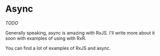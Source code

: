 # Async

_TODO_

Generally speaking, async is amazing with RxJS. I'll write more about it soon with examples of using with RxR.

You can find a lot of examples of RxJS and async.
